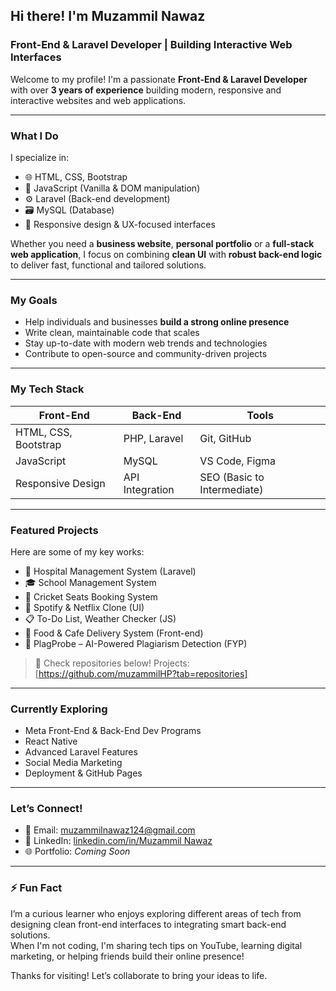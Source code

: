 ## Hi there! I'm Muzammil Nawaz
### Front-End & Laravel Developer | Building Interactive Web Interfaces  

Welcome to my profile! I'm a passionate **Front-End & Laravel Developer** with over **3 years of experience** building modern, responsive and interactive websites and web applications.

---

### What I Do
I specialize in:
- 🌐 HTML, CSS, Bootstrap
- 🧠 JavaScript (Vanilla & DOM manipulation)
- ⚙️ Laravel (Back-end development)
- 🗃️ MySQL (Database)
- 📲 Responsive design & UX-focused interfaces

Whether you need a **business website**, **personal portfolio** or a **full-stack web application**, I focus on combining **clean UI** with **robust back-end logic** to deliver fast, functional and tailored solutions.

---

### My Goals
- Help individuals and businesses **build a strong online presence**
- Write clean, maintainable code that scales
- Stay up-to-date with modern web trends and technologies
- Contribute to open-source and community-driven projects

---

### My Tech Stack

| Front-End  | Back-End | Tools |
|------------|----------|-------|
| HTML, CSS, Bootstrap | PHP, Laravel | Git, GitHub |
| JavaScript           | MySQL        | VS Code, Figma |
| Responsive Design    | API Integration | SEO (Basic to Intermediate) |

---

### Featured Projects
Here are some of my key works:
- 🏥 Hospital Management System (Laravel)
- 🎓 School Management System
- 🏏 Cricket Seats Booking System
- 🎵 Spotify & Netflix Clone (UI)
- 📋 To-Do List, Weather Checker (JS)
- 🍔 Food & Cafe Delivery System (Front-end)
- 🧠 PlagProbe – AI-Powered Plagiarism Detection (FYP)

> 🔗 Check repositories below!
> Projects:[https://github.com/muzammilHP?tab=repositories]
> 

---

### Currently Exploring
- Meta Front-End & Back-End Dev Programs
- React Native
- Advanced Laravel Features
- Social Media Marketing
- Deployment & GitHub Pages

---

### Let’s Connect!
- 📧 Email: muzammilnawaz124@gmail.com  
- 💼 LinkedIn: [linkedin.com/in/Muzammil Nawaz](www.linkedin.com/in/muzammil-nawaz-b21042230)  
- 🌐 Portfolio: *Coming Soon*

---

### ⚡ Fun Fact  
I’m a curious learner who enjoys exploring different areas of tech from designing clean front-end interfaces to integrating smart back-end solutions.  
When I'm not coding, I'm sharing tech tips on YouTube, learning digital marketing, or helping friends build their online presence!

Thanks for visiting! Let’s collaborate to bring your ideas to life.
